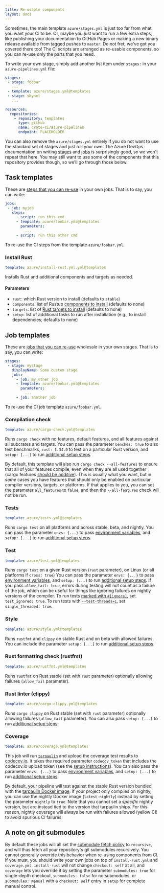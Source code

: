 ```yaml
---
title: Re-usable components
layout: docs
---
```


Sometimes, the main template `azure/stages.yml` is just too far from
what you want your CI to be. Or, maybe you just want to run a few extra
steps, like publishing your documentation to GitHub Pages or making a
new binary release available from tagged pushes to `master`. Do not
fret, we've got you covered there too! The CI scripts are arranged as
re-usable components, so you can re-use only the parts that you need.

To write your own stage, simply add another list item under `stages:`
in your `azure-pipelines.yml` file:


```yaml
stages:
 - stage: foobar
   ...
 - template: azure/stages.yml@templates
 - stage: skynet
   ...

resources:
  repositories:
    - repository: templates
      type: github
      name: crate-ci/azure-pipelines
      endpoint: PLACEHOLDER
```

You can also remove the `azure/stages.yml` entirely if you do not want
to use the standard set of stages and just roll your own. The Azure
DevOps documentation on writing
[stages](https://docs.microsoft.com/en-us/azure/devops/pipelines/process/stages)
and
[jobs](https://docs.microsoft.com/en-us/azure/devops/pipelines/process/phases)
is surprisingly good, so we won't repeat that here. You may still want
to use some of the components that this repository provides though, so
we'll go through those below.

## Task templates

These are [steps that you can
re-use](https://docs.microsoft.com/en-us/azure/devops/pipelines/process/templates#step-re-use)
in your own jobs. That is to say, you can write:

```yaml
jobs:
 - job: myjob
   steps:
     - script: run this cmd
     - template: azure/foobar.yml@templates
       parameters:
         ...
     - script: run this other cmd
```

To re-use the CI steps from the template `azure/foobar.yml`.

### Install Rust

```yaml
template: azure/install-rust.yml.yml@templates
```

Installs Rust and additional components and targets as needed.

#### Parameters

 - `rust`: which Rust version to install (defaults to `stable`)
 - `components`: list of Rustup [components to install](https://rust-lang.github.io/rustup-components-history/) (defaults to none)
 - `targets`: list of [Rust targets to install](https://github.com/rust-lang/rustup.rs/#cross-compilation) (defaults to none)
 - `setup`: list of additional tasks to run after installation (e.g., to install dependencies; defaults to none)

## Job templates

These are [jobs that you can
re-use](https://docs.microsoft.com/en-us/azure/devops/pipelines/process/templates#job-reuse)
wholesale in your own stages. That is to say, you can write:

```yaml
stages:
 - stage: mystage
   displayName: Some custom stage
   jobs:
     - job: my other job
     - template: azure/foobar.yml@templates
       parameters:
         ...
     - job: another job
```

To re-use the CI job template `azure/foobar.yml`.

### Compilation check

```yaml
template: azure/cargo-check.yml@templates
```

Runs `cargo check` with no features, default features, and all features
against all subcrates and targets. You can pass the parameter `benches:
true` to also test benchmarks, `rust: 1.34.0` to test on a particular
Rust version, and `setup: [...]` to run [additional setup
steps](configuration.md#additional-setup-steps).

By default, this template will also run `cargo check --all-features` to
ensure that all of your features compile, even when they are all used
together (cargo features [should be
additive](https://github.com/rust-lang/cargo/issues/4328)). This is
usually what you want, but in _some_ cases you have features that should
only be enabled on particular compiler versions, targets, or platforms.
If that applies to you, you can set the parameter `all_features` to
`false`, and then the `--all-features` check will not be run.

### Tests

```yaml
template: azure/tests.yml@templates
```

Runs `cargo test` on all platforms and across stable, beta, and nightly.
You can pass the parameter `envs: {...}` to pass [environment
variables](configuration.md#environment-variables), and `setup: [...]`
to run [additional setup
steps](configuration.md#additional-setup-steps).

### Test

```yaml
template: azure/test.yml@templates
```

Runs `cargo test` on a given Rust version (`rust` parameter), on Linux
(or all platforms if `cross: true`) You can pass the parameter `envs:
{...}` to pass [environment
variables](configuration.md#environment-variables), and `setup: [...]`
to run [additional setup
steps](configuration.md#additional-setup-steps). If you pass
`allow_fail: true`, errors during testing will not count as a failure of
the job, which can be useful for things like ignoring failures on
nightly versions of the compiler. To run tests [marked with
`#[ignore]`](https://doc.rust-lang.org/book/ch11-02-running-tests.html#ignoring-some-tests-unless-specifically-requested),
set `test_ignored: true`. To run tests with
[`--test-threads=1`](https://doc.rust-lang.org/book/ch11-02-running-tests.html#running-tests-in-parallel-or-consecutively),
set `single_threaded: true`.

### Style

```yaml
template: azure/style.yml@templates
```

Runs `rustfmt` and `clippy` on stable Rust and on beta with allowed
failures. You can include the parameter `setup: [...]` to run
[additional setup steps](configuration.md#additional-setup-steps).

### Rust formatting check (rustfmt)

```yaml
template: azure/rustfmt.yml@templates
```

Runs `rustfmt` on Rust stable (set with `rust` parameter) optionally
allowing failures (`allow_fail` parameter).

### Rust linter (clippy)

```yaml
template: azure/cargo-clippy.yml@templates
```

Runs `cargo clippy` on Rust stable (set with `rust` parameter)
optionally allowing failures (`allow_fail` parameter). You can also pass
`setup: [...]` to run [additional setup
steps](configuration.md#additional-setup-steps).

### Coverage

```yaml
template: azure/coverage.yml@templates
```

This job will run [`tarpaulin`](https://github.com/xd009642/tarpaulin)
and upload the coverage test results to
[codecov.io](https://codecov.io/). It takes the required parameter
`codecov_token` that includes the codecov.io upload token (see the
[setup instructions](setup.md#code-coverage)). You can also pass the
parameter `envs: {...}` to pass [environment
variables](configuration.md#environment-variables), and `setup: [...]`
to run [additional setup
steps](configuration.md#additional-setup-steps).

By default, your pipeline will test against the stable Rust version
bundled with the [tarpaulin Docker
image](https://github.com/xd009642/tarpaulin#docker). If your project
only compiles on nightly, you can use the nightly Docker image
(`latest-nightly`) instead by setting the parameter `nightly` to `true`.
Note that you cannot set a _specific_ nightly version, but are instead
tied to the version that tarpaulin ships. For this reason, nightly
coverage will always be run with failures allowed (yellow CI) to avoid
spurious CI failures.

## A note on git submodules

By default these jobs will all set the [submodule fetch
policy](https://docs.microsoft.com/en-us/azure/devops/pipelines/repos/github#submodules)
to `recursive`, and will thus fetch all your repository's git submodules
recursively. You cannot generally override this behavior when re-using
components from CI. If you must, you should write your own jobs on top
of `install-rust.yml` and `coverage.yml`. `install-rust` will not change
`checkout: self` at all, and `coverage` lets you override it by setting
the parameter `submodules: true` for single-depth checkout, `submodules:
false` for no submodules, or `submodules: manual` with a `checkout:
self` entry in `setup` for complete manual control.
